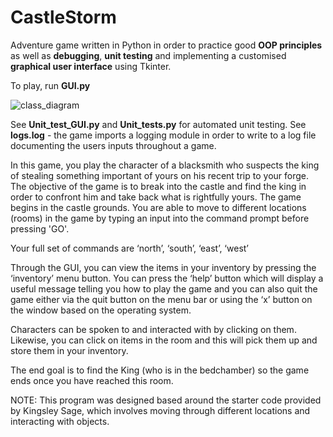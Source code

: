 # CastleStorm
Adventure game written in Python in order to practice good <strong>OOP principles</strong> as well as <strong>debugging</strong>, <strong>unit testing</strong> and implementing a customised <strong>graphical user interface</strong> using Tkinter.

To play, run <strong>GUI.py</strong>

![class_diagram](https://user-images.githubusercontent.com/44060045/215266879-5c8919da-61e7-49b8-8bcb-24bdc4a175a4.png)

See <strong>Unit_test_GUI.py</strong> and <strong>Unit_tests.py</strong> for automated unit testing.
See <strong>logs.log</strong> - the game imports a logging module in order to write to a log file documenting the users inputs throughout a game.

In this game, you play the character of a blacksmith who suspects the king of stealing something important of yours on his recent trip
to your forge. The objective of the game is to break into the castle and find the king in order to confront him and take back what is rightfully yours.
The game begins in the castle grounds. You are able to move to different locations (rooms) in the game by typing an input into the command prompt before pressing 'GO'.

Your full set of commands are
‘north’, ‘south’, ‘east’, ‘west’

Through the GUI, you can view the items in your inventory by pressing the ‘inventory’ menu button. You can press the ‘help’ button which will display a useful message telling you how to play the game and you can also quit the game either via the quit button on the menu bar or using the ‘x’ button on the window based on the operating system.

Characters can be spoken to and interacted with by clicking on them. Likewise, you can click on items in the room and this will pick them up and store them in your inventory.

The end goal is to find the King (who is in the bedchamber) so the game ends once you
have reached this room.

NOTE: This program was designed based around the starter code provided by
Kingsley Sage, which involves moving through different locations and interacting with
objects.
